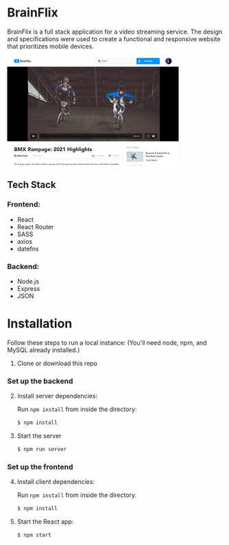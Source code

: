 # BrainFlix

BrainFlix is a full stack application for a video streaming service. The design and specifications were used to create a functional and responsive website that prioritizes mobile devices.

![Screenshot of BrainFlix](./screenshot.jpg)

## Tech Stack

### Frontend:

- React
- React Router
- SASS
- axios
- datefns

### Backend:

- Node.js
- Express
- JSON

# Installation

Follow these steps to run a local instance:
(You'll need node, npm, and MySQL already installed.)

1. Clone or download this repo

### Set up the backend

2. Install server dependencies:

   Run `npm install` from inside the directory:

   ```bash
   $ npm install
   ```

3. Start the server
   ```bash
   $ npm run server
   ```

### Set up the frontend

4. Install client dependencies:

   Run `npm install` from inside the directory.

   ```bash
   $ npm install
   ```

5. Start the React app:
   ```bash
   $ npm start
   ```
